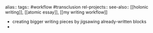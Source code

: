 alias::
tags:: #workflow #transclusion 
rel-projects::
see-also:: [[holonic writing]], [[atomic essay]], [[my writing workflow]]

- creating bigger writing pieces by jigsawing already-written blocks
-